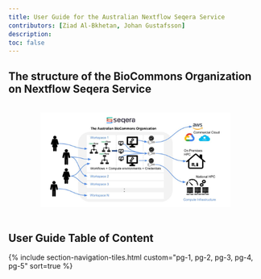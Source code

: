 ```yaml
---
title: User Guide for the Australian Nextflow Seqera Service
contributors: [Ziad Al-Bkhetan, Johan Gustafsson]
description: 
toc: false
---
```


## The structure of the BioCommons Organization on Nextflow Seqera Service

<br/>
<div style="text-align:center"><img width="75%" src="../assets/doc_img/bc-org.png"/></div>
<br/>

  
## User Guide Table of Content

{% include section-navigation-tiles.html custom="pg-1, pg-2, pg-3, pg-4, pg-5" sort=true %}

